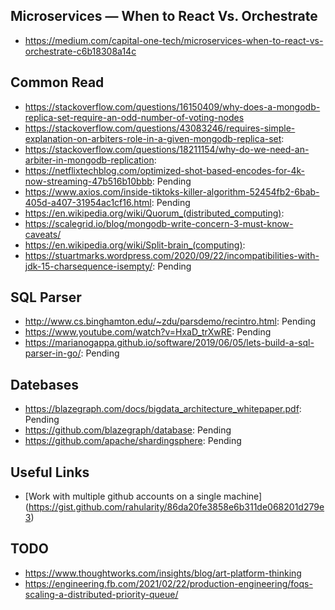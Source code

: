 ## Microservices — When to React Vs. Orchestrate

* https://medium.com/capital-one-tech/microservices-when-to-react-vs-orchestrate-c6b18308a14c

## Common Read


* https://stackoverflow.com/questions/16150409/why-does-a-mongodb-replica-set-require-an-odd-number-of-voting-nodes
* https://stackoverflow.com/questions/43083246/requires-simple-explanation-on-arbiters-role-in-a-given-mongodb-replica-set:  
* https://stackoverflow.com/questions/18211154/why-do-we-need-an-arbiter-in-mongodb-replication:  
* https://netflixtechblog.com/optimized-shot-based-encodes-for-4k-now-streaming-47b516b10bbb: Pending  
* https://www.axios.com/inside-tiktoks-killer-algorithm-52454fb2-6bab-405d-a407-31954ac1cf16.html: Pending 
* https://en.wikipedia.org/wiki/Quorum_(distributed_computing):  
* https://scalegrid.io/blog/mongodb-write-concern-3-must-know-caveats/  
* https://en.wikipedia.org/wiki/Split-brain_(computing):  
* https://stuartmarks.wordpress.com/2020/09/22/incompatibilities-with-jdk-15-charsequence-isempty/: Pending  


## SQL Parser

* http://www.cs.binghamton.edu/~zdu/parsdemo/recintro.html: Pending  
* https://www.youtube.com/watch?v=HxaD_trXwRE: Pending  
* https://marianogappa.github.io/software/2019/06/05/lets-build-a-sql-parser-in-go/: Pending  

## Datebases 

* https://blazegraph.com/docs/bigdata_architecture_whitepaper.pdf: Pending  
* https://github.com/blazegraph/database: Pending  
* https://github.com/apache/shardingsphere: Pending  

## Useful Links

* [Work with multiple github accounts on a single machine] (https://gist.github.com/rahularity/86da20fe3858e6b311de068201d279e3)


## TODO

* https://www.thoughtworks.com/insights/blog/art-platform-thinking
* https://engineering.fb.com/2021/02/22/production-engineering/foqs-scaling-a-distributed-priority-queue/
